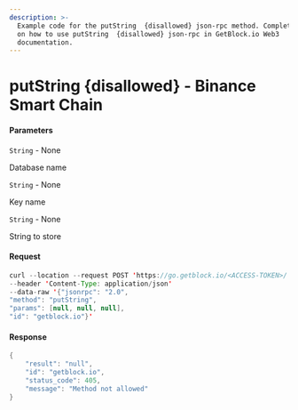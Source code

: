 ```yaml
---
description: >-
  Example code for the putString  {disallowed} json-rpc method. Сomplete guide
  on how to use putString  {disallowed} json-rpc in GetBlock.io Web3
  documentation.
---
```


# putString {disallowed} - Binance Smart Chain

#### Parameters

`String` - None

Database name

`String` - None

Key name

`String` - None

String to store

#### Request

```java
curl --location --request POST 'https://go.getblock.io/<ACCESS-TOKEN>/' 
--header 'Content-Type: application/json' 
--data-raw '{"jsonrpc": "2.0",
"method": "putString",
"params": [null, null, null],
"id": "getblock.io"}'
```

#### Response

```java
{
    "result": "null",
    "id": "getblock.io",
    "status_code": 405,
    "message": "Method not allowed"
}
```
